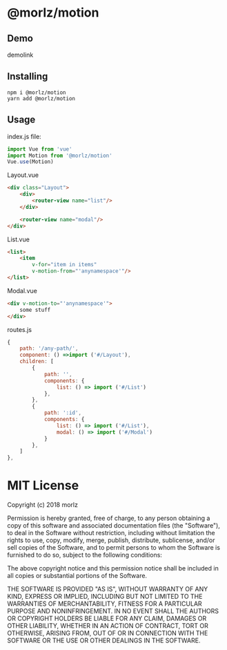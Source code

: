 # @morlz/motion

## Demo

demolink

## Installing

```
npm i @morlz/motion
yarn add @morlz/motion
```

## Usage
index.js file:
```js
import Vue from 'vue'
import Motion from '@morlz/motion'
Vue.use(Motion)
```

Layout.vue
```html
<div class="Layout">
	<div>
		<router-view name="list"/>
	</div>

	<router-view name="modal"/>
</div>
```

List.vue
```html
<list>
	<item
		v-for="item in items"
		v-motion-from="'anynamespace'"/>
</list>
```

Modal.vue
```html
<div v-motion-to="'anynamespace'">
	some stuff
</div>
```

routes.js
```js
{
	path: '/any-path/',
	component: () =>import ('#/Layout'),
	children: [
		{
			path: '',
			components: {
				list: () => import ('#/List')
			},
		},
		{
			path: ':id',
			components: {
				list: () => import ('#/List'),
				modal: () => import ('#/Modal')
			}
		},
	]
},
```

# MIT License

Copyright (c) 2018 morlz

Permission is hereby granted, free of charge, to any person obtaining a copy
of this software and associated documentation files (the "Software"), to deal
in the Software without restriction, including without limitation the rights
to use, copy, modify, merge, publish, distribute, sublicense, and/or sell
copies of the Software, and to permit persons to whom the Software is
furnished to do so, subject to the following conditions:

The above copyright notice and this permission notice shall be included in all
copies or substantial portions of the Software.

THE SOFTWARE IS PROVIDED "AS IS", WITHOUT WARRANTY OF ANY KIND, EXPRESS OR
IMPLIED, INCLUDING BUT NOT LIMITED TO THE WARRANTIES OF MERCHANTABILITY,
FITNESS FOR A PARTICULAR PURPOSE AND NONINFRINGEMENT. IN NO EVENT SHALL THE
AUTHORS OR COPYRIGHT HOLDERS BE LIABLE FOR ANY CLAIM, DAMAGES OR OTHER
LIABILITY, WHETHER IN AN ACTION OF CONTRACT, TORT OR OTHERWISE, ARISING FROM,
OUT OF OR IN CONNECTION WITH THE SOFTWARE OR THE USE OR OTHER DEALINGS IN THE
SOFTWARE.
